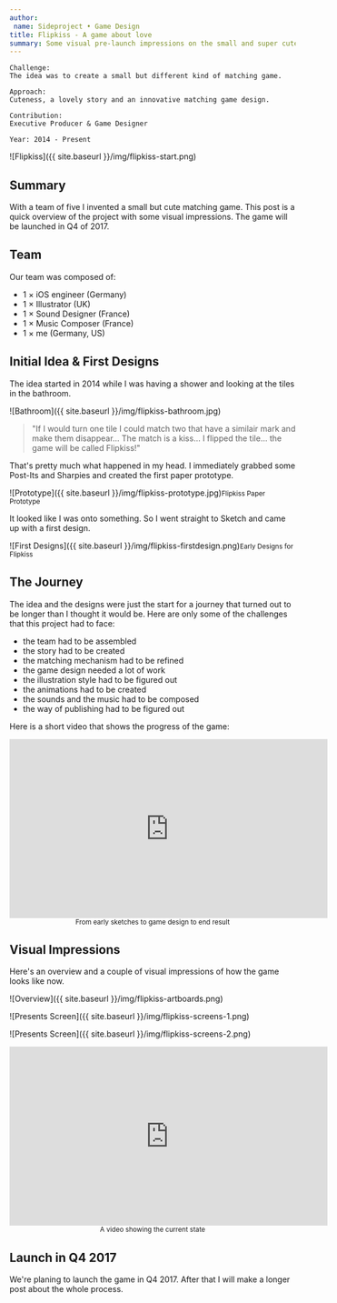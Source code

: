 ```yaml
---
author:
 name: Sideproject • Game Design
title: Flipkiss - A game about love
summary: Some visual pre-launch impressions on the small and super cute matching game that I'm working on as a side project.
---
```


```
Challenge:
The idea was to create a small but different kind of matching game.

Approach:
Cuteness, a lovely story and an innovative matching game design.

Contribution:
Executive Producer & Game Designer

Year: 2014 - Present
```

![Flipkiss]({{ site.baseurl }}/img/flipkiss-start.png)

## Summary
With a team of five I invented a small but cute matching game. This post is a quick overview of the project with some visual impressions. The game will be launched in Q4 of 2017. 

## Team
Our team was composed of:
 
- 1 × iOS engineer (Germany)
- 1 × Illustrator (UK) 
- 1 × Sound Designer (France)
- 1 × Music Composer (France)
- 1 × me (Germany, US)

## Initial Idea & First Designs
The idea started in 2014 while I was having a shower and looking at the tiles in the bathroom.

![Bathroom]({{ site.baseurl }}/img/flipkiss-bathroom.jpg)

>"If I would turn one tile I could match two that have a similair mark and make them disappear… The match is a kiss… I flipped the tile… the game will be called Flipkiss!" 

That's pretty much what happened in my head. I immediately grabbed some Post-Its and Sharpies and created the first paper prototype.

![Prototype]({{ site.baseurl }}/img/flipkiss-prototype.jpg)<small>Flipkiss Paper Prototype</small>

It looked like I was onto something. So I went straight to Sketch and came up with a first design.

![First Designs]({{ site.baseurl }}/img/flipkiss-firstdesign.png)<small>Early Designs for Flipkiss</small>


## The Journey
The idea and the designs were just the start for a journey that turned out to be longer than I thought it would be. Here are only some of the challenges that this project had to face:

- the team had to be assembled
- the story had to be created
- the matching mechanism had to be refined
- the game design needed a lot of work
- the illustration style had to be figured out
- the animations had to be created
- the sounds and the music had to be composed
- the way of publishing had to be figured out

Here is a short video that shows the progress of the game:
<iframe width="560" height="315" src="https://www.youtube.com/embed/xis8PppUNB4?rel=0&amp;showinfo=0" frameborder="0" allowfullscreen></iframe><small><center>From early sketches to game design to end result</center></small>


## Visual Impressions
Here's an overview and a couple of visual impressions of how the game looks like now.

![Overview]({{ site.baseurl }}/img/flipkiss-artboards.png)

![Presents Screen]({{ site.baseurl }}/img/flipkiss-screens-1.png)

![Presents Screen]({{ site.baseurl }}/img/flipkiss-screens-2.png)

<iframe width="560" height="315" src="https://www.youtube.com/embed/ZwntpQY9_Ec?rel=0&amp;showinfo=0" frameborder="0" allowfullscreen></iframe><small><center>A video showing the current state</center></small>

## Launch in Q4 2017
We're planing to launch the game in Q4 2017. After that I will make a longer post about the whole process.

